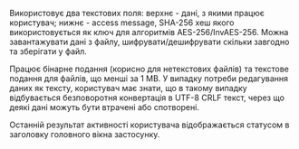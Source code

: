 Використовує два текстових поля: верхнє - дані, з якими працює користувач; нижнє - access message, SHA-256 хеш якого використовується як ключ для алгоритмів AES-256/InvAES-256. 
Можна завантажувати дані з файлу, шифрувати/дешифрувати скільки завгодно та зберігати у файл.

Працює бінарне подання (корисно для нетекстових файлів) та текстове подання для файлів, що менші за 1 MB.
У випадку потреби редагування даних як тексту, користувач має знати, що в такому випадку відбувається безповоротня конвертація в UTF-8 CRLF текст, через що деякі дані можуть бути втрачені або спотворені.

Останній результат активності користувача відображається статусом в заголовку головного вікна застосунку.
